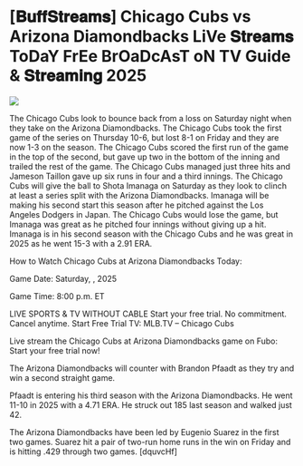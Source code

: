 # [𝐁𝐮𝐟𝐟𝐒𝐭𝐫𝐞𝐚𝐦𝐬] Chicago Cubs vs Arizona Diamondbacks LiVe 𝐒𝐭𝐫𝐞𝐚𝐦𝐬 ToDaY FrEe BrOaDcAsT oN TV Guide & 𝐒𝐭𝐫𝐞𝐚𝐦𝐢𝐧𝐠  2025  
  
  
[![](https://i.imgur.com/qSNzIqt.png)](https://movie.rssnews.media/KIaAZlQ.php)  
  
The Chicago Cubs look to bounce back from a loss on Saturday night when they take on the Arizona Diamondbacks. The Chicago Cubs took the first game of the series on Thursday 10-6, but lost 8-1 on Friday and they are now 1-3 on the season. The Chicago Cubs scored the first run of the game in the top of the second, but gave up two in the bottom of the inning and trailed the rest of the game. The Chicago Cubs managed just three hits and Jameson Taillon gave up six runs in four and a third innings. The Chicago Cubs will give the ball to Shota Imanaga on Saturday as they look to clinch at least a series split with the Arizona Diamondbacks. Imanaga will be making his second start this season after he pitched against the Los Angeles Dodgers in Japan. The Chicago Cubs would lose the game, but Imanaga was great as he pitched four innings without giving up a hit. Imanaga is in his second season with the Chicago Cubs and he was great in 2025 as he went 15-3 with a 2.91 ERA.

How to Watch Chicago Cubs at Arizona Diamondbacks Today:

Game Date: Saturday, , 2025

Game Time: 8:00 p.m. ET

LIVE SPORTS & TV WITHOUT CABLE
Start your free trial. No commitment. Cancel anytime.
Start Free Trial
TV: MLB.TV – Chicago Cubs

Live stream the Chicago Cubs at Arizona Diamondbacks game on Fubo: Start your free trial now!

The Arizona Diamondbacks will counter with Brandon Pfaadt as they try and win a second straight game.

Pfaadt is entering his third season with the Arizona Diamondbacks. He went 11-10 in 2025 with a 4.71 ERA. He struck out 185 last season and walked just 42.

The Arizona Diamondbacks have been led by Eugenio Suarez in the first two games. Suarez hit a pair of two-run home runs in the win on Friday and is hitting .429 through two games. [dquvcHf]